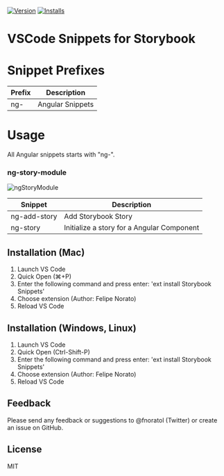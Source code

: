 [![Version](https://vsmarketplacebadge.apphb.com/version/norato.storybook-snippets.svg)](https://marketplace.visualstudio.com/items?itemName=norato.storybook-snippets)
[![Installs](https://vsmarketplacebadge.apphb.com/installs-short/norato.storybook-snippets.svg)](https://marketplace.visualstudio.com/items?itemName=norato.storybook-snippets)

# VSCode Snippets for Storybook

# Snippet Prefixes

| Prefix | Description |
| ------- | ----------|
| ng- | Angular Snippets |

# Usage

All Angular snippets starts with "ng-".

### ng-story-module

![ngStoryModule](https://github.com/norato/storybook-snippets/raw/master/images/ngStoryModule.gif)

| Snippet | Description |
| ------- | ----------|
| ng-add-story | Add Storybook Story |
| ng-story | Initialize a story for a Angular Component |

## Installation (Mac)

1. Launch VS Code 
2. Quick Open (⌘+P)
3. Enter the following command and press enter: 'ext install Storybook Snippets'
4. Choose extension (Author: Felipe Norato)
5. Reload VS Code 


## Installation (Windows, Linux)

1. Launch VS Code 
2. Quick Open (Ctrl-Shift-P)
3. Enter the following command and press enter: 'ext install Storybook Snippets'
4. Choose extension (Author: Felipe Norato)
5. Reload VS Code 

## Feedback

Please send any feedback or suggestions to @fnoratol (Twitter) or create an issue on GitHub.

## License

MIT